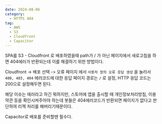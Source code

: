 ```yaml
---
date: 2024-08-06
category:
  - HTTPS 404
tag:
  - AWS
  - S3
  - Cloudfront
  - Capacitor
---
```


SPA를 S3 - Cloudfront 로 배포하였을때 path가 / 가 아닌 페이지에서 새로고침을 하면 404에러가 반환되는데 이를 해결하기 위한 방법이다.

Cloudfront -> 배포 선택 -> 오류 페이지 에서 `사용자 정의 오류 응답 생성` 을 눌러서 `400, 403, 404` 에러코드에 대한 응답 페이지 경로는 `/` 로 설정, HTTP 응답 코드는 200으로 설정해두면 된다.

해당 이슈는 에러라고 하긴 뭐하지만, 스토어에 앱을 출시할 때 개인정보처리방침, 이용약관 등을 확인시켜주어야 하는데 봇들은 404에러코드가 반환되면 페이지가 없다고 판단하여 리젝 처리를 해버리기때문이다.

Capacitor로 배포를 준비할땐 필수다.
